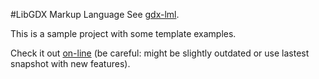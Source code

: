 #LibGDX Markup Language
See [gdx-lml](http://github.com/czyzby/gdx-lml).

This is a sample project with some template examples.

Check it out [on-line](http://czyzby.github.io/gdx-lml-tests/) (be careful: might be slightly outdated or use lastest snapshot with new features).
